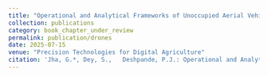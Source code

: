 ```yaml
---
title: "Operational and Analytical Frameworks of Unoccupied Aerial Vehicles (UAV) for Precision Agriculture Applications"
collection: publications
category: book_chapter_under_review
permalink: publication/drones
date: 2025-07-15
venue: "Precision Technologies for Digital Agriculture"
citation: 'Jha, G.*, Dey, S.,	Deshpande, P.J.: Operational and Analytical Frameworks of Unoccupied Aerial Vehicles (UAV) for Precision Agriculture Applications (2025), Advances in Agronomy, Elsevier (Under review).'
---
```

